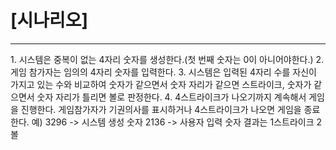 # [시나리오]
<hr>
1. 시스템은 중복이 없는 4자리 숫자를 생성한다.(첫 번째 숫자는 0이 아니어야한다.)
2. 게임 참가자는 임의의 4자리 숫자를 입력한다.
3. 시스템은 입력된 4자리 수를 자신이 가지고 있는 수와 비교하여 숫자가 같으면서 숫자 자리가 같으면 스트라이크, 숫자가 같으면서 숫자 자리가 틀리면 볼로 판정한다.
4. 4스트라이크가 나오기까지 계속해서 게임을 진행한다. 게임참가자가 기권의사를 표시하거나 4스트라이크가 나오면 게임을 종료한다.
예) 3296 -> 시스템 생성 숫자
2136 -> 사용자 입력 숫자
결과는 1스트라이크 2볼
